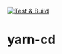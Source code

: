 [![Test & Build](https://github.com/dzennydzen/yarn-cd/actions/workflows/main.yml/badge.svg)](https://github.com/dzennydzen/yarn-cd/actions/workflows/main.yml)
# yarn-cd
